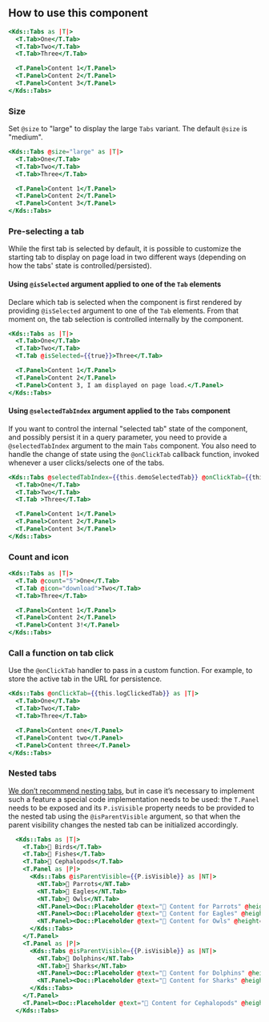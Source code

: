 ## How to use this component

```handlebars
<Kds::Tabs as |T|>
  <T.Tab>One</T.Tab>
  <T.Tab>Two</T.Tab>
  <T.Tab>Three</T.Tab>

  <T.Panel>Content 1</T.Panel>
  <T.Panel>Content 2</T.Panel>
  <T.Panel>Content 3</T.Panel>
</Kds::Tabs>
```

### Size

Set `@size` to "large" to display the large `Tabs` variant. The default `@size` is "medium".

```handlebars
<Kds::Tabs @size="large" as |T|>
  <T.Tab>One</T.Tab>
  <T.Tab>Two</T.Tab>
  <T.Tab>Three</T.Tab>

  <T.Panel>Content 1</T.Panel>
  <T.Panel>Content 2</T.Panel>
  <T.Panel>Content 3</T.Panel>
</Kds::Tabs>
```

### Pre-selecting a tab

While the first tab is selected by default, it is possible to customize the starting tab to display on page load in two different ways (depending on how the tabs' state is controlled/persisted).

#### Using `@isSelected` argument applied to one of the `Tab` elements

Declare which tab is selected when the component is first rendered by providing `@isSelected` argument to one of the `Tab` elements. From that moment on, the tab selection is controlled internally by the component.

```handlebars
<Kds::Tabs as |T|>
  <T.Tab>One</T.Tab>
  <T.Tab>Two</T.Tab>
  <T.Tab @isSelected={{true}}>Three</T.Tab>

  <T.Panel>Content 1</T.Panel>
  <T.Panel>Content 2</T.Panel>
  <T.Panel>Content 3, I am displayed on page load.</T.Panel>
</Kds::Tabs>
```

#### Using `@selectedTabIndex` argument applied to the `Tabs` component

If you want to control the internal "selected tab" state of the component, and possibly persist it in a query parameter, you need to provide a `@selectedTabIndex` argument to the main `Tabs` component. You also need to handle the change of state using the `@onClickTab` callback function, invoked whenever a user clicks/selects one of the tabs.

```handlebars
<Kds::Tabs @selectedTabIndex={{this.demoSelectedTab}} @onClickTab={{this.demoUpdateSelectedTabQueryParam}} as |T|>
  <T.Tab>One</T.Tab>
  <T.Tab>Two</T.Tab>
  <T.Tab >Three</T.Tab>

  <T.Panel>Content 1</T.Panel>
  <T.Panel>Content 2</T.Panel>
  <T.Panel>Content 3</T.Panel>
</Kds::Tabs>
```

### Count and icon

```handlebars
<Kds::Tabs as |T|>
  <T.Tab @count="5">One</T.Tab>
  <T.Tab @icon="download">Two</T.Tab>
  <T.Tab>Three</T.Tab>

  <T.Panel>Content 1</T.Panel>
  <T.Panel>Content 2</T.Panel>
  <T.Panel>Content 3!</T.Panel>
</Kds::Tabs>
```

### Call a function on tab click

Use the `@onClickTab` handler to pass in a custom function. For example, to store the active tab in the URL for persistence.

```handlebars
<Kds::Tabs @onClickTab={{this.logClickedTab}} as |T|>
  <T.Tab>One</T.Tab>
  <T.Tab>Two</T.Tab>
  <T.Tab>Three</T.Tab>

  <T.Panel>Content one</T.Panel>
  <T.Panel>Content two</T.Panel>
  <T.Panel>Content three</T.Panel>
</Kds::Tabs>
```

### Nested tabs

[We don’t recommend nesting tabs](/components/tabs#nested), but in case it’s necessary to implement such a feature a special code implementation needs to be used: the `T.Panel` needs to be exposed and its `P.isVisible` property needs to be provided to the nested tab using the `@isParentVisible` argument, so that when the parent visibility changes the nested tab can be initialized accordingly.

```handlebars
  <Kds::Tabs as |T|>
    <T.Tab>🐤 Birds</T.Tab>
    <T.Tab>🐠 Fishes</T.Tab>
    <T.Tab>🐙 Cephalopods</T.Tab>
    <T.Panel as |P|>
      <Kds::Tabs @isParentVisible={{P.isVisible}} as |NT|>
        <NT.Tab>🦜 Parrots</NT.Tab>
        <NT.Tab>🦅 Eagles</NT.Tab>
        <NT.Tab>🦉 Owls</NT.Tab>
        <NT.Panel><Doc::Placeholder @text="🦜 Content for Parrots" @height="50" /></NT.Panel>
        <NT.Panel><Doc::Placeholder @text="🦅 Content for Eagles" @height="50" /></NT.Panel>
        <NT.Panel><Doc::Placeholder @text="🦉 Content for Owls" @height="50" /></NT.Panel>
      </Kds::Tabs>
    </T.Panel>
    <T.Panel as |P|>
      <Kds::Tabs @isParentVisible={{P.isVisible}} as |NT|>
        <NT.Tab>🐬 Dolphins</NT.Tab>
        <NT.Tab>🦈 Sharks</NT.Tab>
        <NT.Panel><Doc::Placeholder @text="🐬 Content for Dolphins" @height="50" /></NT.Panel>
        <NT.Panel><Doc::Placeholder @text="🦈 Content for Sharks" @height="50" /></NT.Panel>
      </Kds::Tabs>
    </T.Panel>
    <T.Panel><Doc::Placeholder @text="🐙 Content for Cephalopods" @height="50" /></T.Panel>
  </Kds::Tabs>
```
